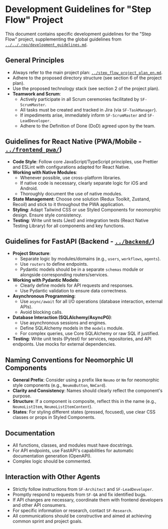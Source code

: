# Development Guidelines for "Step Flow" Project

This document contains specific development guidelines for the "Step Flow" project, supplementing the global guidelines from [`../../.roo/development_guidelines.md`](../../.roo/development_guidelines.md).

## General Principles
*   Always refer to the main project plan: [`../step_flow_project_plan_en.md`](../step_flow_project_plan_en.md).
*   Adhere to the proposed directory structure (see section 6 of the project plan).
*   Use the proposed technology stack (see section 2 of the project plan).
*   **Teamwork and Scrum**:
    *   Actively participate in all Scrum ceremonies facilitated by `SF-ScrumMaster`.
    *   All tasks must be created and tracked in Jira (via `SF-TaskManager`).
    *   If impediments arise, immediately inform `SF-ScrumMaster` and `SF-LeadDeveloper`.
    *   Adhere to the Definition of Done (DoD) agreed upon by the team.

## Guidelines for React Native (PWA/Mobile - [`../frontend_pwa/`](../frontend_pwa/))
*   **Code Style**: Follow core JavaScript/TypeScript principles, use Prettier and ESLint with configurations adapted for React Native.
*   **Working with Native Modules**:
    *   Whenever possible, use cross-platform libraries.
    *   If native code is necessary, clearly separate logic for iOS and Android.
    *   Thoroughly document the use of native modules.
*   **State Management**: Choose one solution (Redux Toolkit, Zustand, Recoil) and stick to it throughout the PWA application.
*   **Styling**: Adapt Tailwind CSS or use Styled Components for neomorphic design. Ensure style consistency.
*   **Testing**: Write unit tests (Jest) and integration tests (React Native Testing Library) for all components and key functions.

## Guidelines for FastAPI (Backend - [`../backend/`](../backend/))
*   **Project Structure**:
    *   Separate logic by modules/domains (e.g., `users`, `workflows`, `agents`).
    *   Use `routers` to define endpoints.
    *   Pydantic models should be in a separate `schemas` module or alongside corresponding routers/services.
*   **Working with Pydantic Models**:
    *   Clearly define models for API requests and responses.
    *   Use Pydantic validation to ensure data correctness.
*   **Asynchronous Programming**:
    *   Use `async/await` for all I/O operations (database interaction, external APIs).
    *   Avoid blocking calls.
*   **Database Interaction (SQLAlchemy/AsyncPG)**:
    *   Use asynchronous sessions and engines.
    *   Define SQLAlchemy models in the `models` module.
    *   For complex queries, use Core SQLAlchemy or raw SQL if justified.
*   **Testing**: Write unit tests (Pytest) for services, repositories, and API endpoints. Use mocks for external dependencies.

## Naming Conventions for Neomorphic UI Components
*   **General Prefix**: Consider using a prefix like `Neumo` or `Nm` for neomorphic style components (e.g., `NeumoButton`, `NmCard`).
*   **Clarity and Consistency**: Names should clearly reflect the component's purpose.
*   **Structure**: If a component is composite, reflect this in the name (e.g., `NeumoListItem`, `NeumoListItemContent`).
*   **States**: For styling different states (pressed, focused), use clear CSS classes or props in Styled Components.

## Documentation
*   All functions, classes, and modules must have docstrings.
*   For API endpoints, use FastAPI's capabilities for automatic documentation generation (OpenAPI).
*   Complex logic should be commented.

## Interaction with Other Agents
*   Strictly follow instructions from `SF-Architect` and `SF-LeadDeveloper`.
*   Promptly respond to requests from `SF-QA` and fix identified bugs.
*   If API changes are necessary, coordinate them with frontend developers and other API consumers.
*   For specific information or research, contact `SF-Research`.
*   All communications should be constructive and aimed at achieving common sprint and project goals.